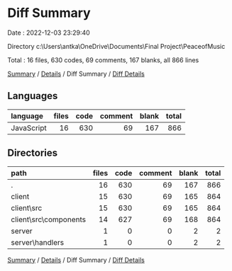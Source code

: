 # Diff Summary

Date : 2022-12-03 23:29:40

Directory c:\\Users\\antka\\OneDrive\\Documents\\Final Project\\PeaceofMusic

Total : 16 files,  630 codes, 69 comments, 167 blanks, all 866 lines

[Summary](results.md) / [Details](details.md) / Diff Summary / [Diff Details](diff-details.md)

## Languages
| language | files | code | comment | blank | total |
| :--- | ---: | ---: | ---: | ---: | ---: |
| JavaScript | 16 | 630 | 69 | 167 | 866 |

## Directories
| path | files | code | comment | blank | total |
| :--- | ---: | ---: | ---: | ---: | ---: |
| . | 16 | 630 | 69 | 167 | 866 |
| client | 15 | 630 | 69 | 165 | 864 |
| client\\src | 15 | 630 | 69 | 165 | 864 |
| client\\src\\components | 14 | 627 | 69 | 168 | 864 |
| server | 1 | 0 | 0 | 2 | 2 |
| server\\handlers | 1 | 0 | 0 | 2 | 2 |

[Summary](results.md) / [Details](details.md) / Diff Summary / [Diff Details](diff-details.md)